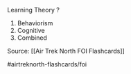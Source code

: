Learning Theory
?
1. Behaviorism
2. Cognitive
3. Combined
<!--SR:!2022-10-06,3,250-->


Source: [[Air Trek North FOI Flashcards]]

#airtreknorth-flashcards/foi